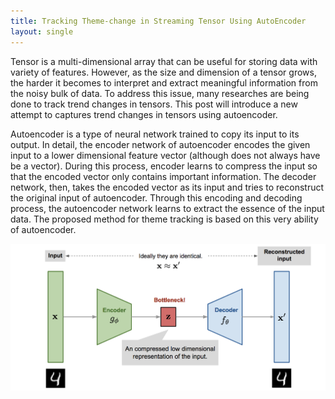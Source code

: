 ```yaml
---
title: Tracking Theme-change in Streaming Tensor Using AutoEncoder
layout: single
---
```

Tensor is a multi-dimensional array that can be useful for storing data with variety of features. However, as the size and dimension of a tensor grows, the harder it becomes to interpret and extract meaningful information from the noisy bulk of data. To address this issue, many researches are being done to track trend changes in tensors. This post will introduce a new attempt to captures trend changes in tensors using autoencoder.

Autoencoder is a type of neural network trained to copy its input to its output. In detail, the encoder network of autoencoder encodes the given input to a lower dimensional feature vector (although does not always have be a vector). During this process, encoder learns to compress the input so that the encoded vector only contains important information. The decoder network, then, takes the encoded vector as its input and tries to reconstruct the original input of autoencoder. Through this encoding and decoding process, the autoencoder network learns to extract the essence of the input data. The proposed method for theme tracking is based on this very ability of autoencoder.

![Image not available at the moment](autoencoder-architecture.png "AutoEncoder Network")
